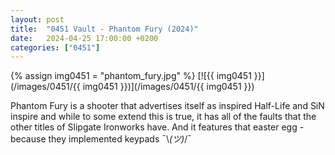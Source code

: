 ```yaml
---
layout: post
title:  "0451 Vault - Phantom Fury (2024)"
date:   2024-04-25 17:00:00 +0200
categories: ["0451"]
---
```

{% assign img0451 = "phantom_fury.jpg" %}
[![{{ img0451 }}](/images/0451/{{ img0451 }})](/images/0451/{{ img0451 }})

Phantom Fury is a shooter that advertises itself as inspired Half-Life and SiN inspire and while to some extend this is true, it has all of the faults that the other titles of Slipgate Ironworks have. And it features that easter egg - because they implemented keypads ¯\\_(ツ)_/¯
